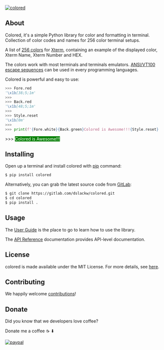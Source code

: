 <a href="https://dslackw.gitlab.io/colored"> 
<img src="https://gitlab.com/dslackw/colored/-/raw/site/docs/images/colored.png" title="colored"></a>

## About

Colored, it's a simple Python library for color and formatting in terminal.
Collection of color codes and names for 256 color terminal setups.

A list of [256 colors](https://dslackw.gitlab.io/colored/formatting/colors/#full-chart-256-foreground-and-background-colors)
for <a href="https://en.wikipedia.org/wiki/Xterm" target="_blank">Xterm</a>, containing an example of the displayed color, Xterm Name, Xterm Number and HEX.

The colors work with most terminals and terminals emulators.
<a href="https://en.wikipedia.org/wiki/ANSI_escape_code" target="_blank">ANSI/VT100 escape sequences</a> can be used in every programming languages.

Colored is powerful and easy to use:

```python title="Python 3.9.17"
>>> Fore.red
'\x1b[38;5;1m'
>>>
>>> Back.red
'\x1b[48;5;1m'
>>>
>>> Style.reset
'\x1b[0m'
>>> 
>>> print(f'{Fore.white}{Back.green}Colored is Awesome!!!{Style.reset}')
```
<p> >>> <span style="background-color: green">
  <span style="color: white">Colored is Awesome!!!</span></span>
</p>

## Installing

Open up a terminal and install colored with <a href="https://pip.pypa.io/en/stable/" target="_blank">pip</a> command:

```bash
$ pip install colored
```

Alternatively, you can grab the latest source code from <a href="https://gitlab.com/dslackw/colored" target="_blank">GitLab</a>:
```bash
$ git clone https://gitlab.com/dslackw/colored.git
$ cd colored
$ pip install .
```

## Usage

The [User Guide](https://dslackw.gitlab.io/colored/user_guide/user_guide/#user-guide) is the place to go to learn how to use the library. 

The [API Reference](https://dslackw.gitlab.io/colored/api/attributes/) documentation provides API-level documentation.

## License

colored is made available under the MIT License. For more details, see [here](https://dslackw.gitlab.io/colored/license/#mit-license).

## Contributing


We happily welcome [contributions](https://dslackw.gitlab.io/colored/contributors/)!

## Donate

Did you know that we developers love coffee? 

Donate me a coffee ☕ ⬇

[<img src="https://gitlab.com/dslackw/colored/-/raw/site/docs/images/paypaldonate.png" alt="paypal" title="donate">](https://www.paypal.me/dslackw)